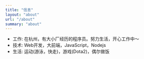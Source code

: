 ```yaml
---
title: "信息"
layout: "about"
url: "/about"
summary: "about"
---
```



* 工作: 在杭州，有大小厂经历的程序员。努力生活，开心工作中～
* 技术: Web开发，大前端，JavaScript，Nodejs
* 生活: 运动(游泳，快走)，游戏(Dota2)，偶尔做饭